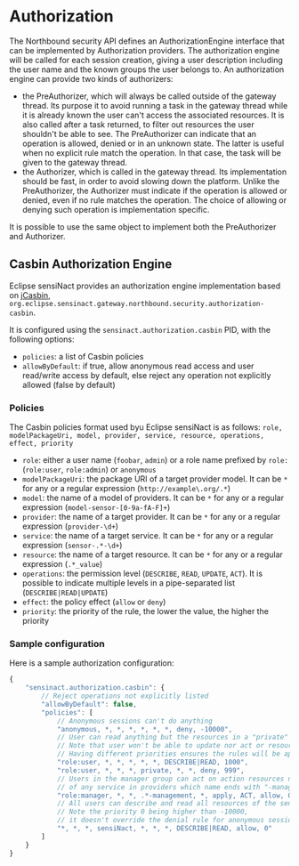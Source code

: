 # Authorization

The Northbound security API defines an AuthorizationEngine interface that can be implemented by Authorization providers.
The authorization engine will be called for each session creation, giving a user description including the user name and the known groups the user belongs to.
An authorization engine can provide two kinds of authorizers:

- the PreAuthorizer, which will always be called outside of the gateway thread. Its purpose it to avoid running a task in the gateway thread while it is already known the user can't access the associated resources. It is also called after a task returned, to filter out resources the user shouldn't be able to see. The PreAuthorizer can indicate that an operation is allowed, denied or in an unknown state. The latter is useful when no explicit rule match the operation. In that case, the task will be given to the gateway thread.
- the Authorizer, which is called in the gateway thread. Its implementation should be fast, in order to avoid slowing down the platform. Unlike the PreAuthorizer, the Authorizer must indicate if the operation is allowed or denied, even if no rule matches the operation. The choice of allowing or denying such operation is implementation specific.

It is possible to use the same object to implement both the PreAuthorizer and Authorizer.

## Casbin Authorization Engine

Eclipse sensiNact provides an authorization engine implementation based on [jCasbin](https://github.com/casbin/jcasbin), `org.eclipse.sensinact.gateway.northbound.security.authorization-casbin`.

It is configured using the `sensinact.authorization.casbin` PID, with the following options:

- `policies`: a list of Casbin policies
- `allowByDefault`: if true, allow anonymous read access and user read/write access by default, else reject any operation not explicitly allowed (false by default)

### Policies

The Casbin policies format used byu Eclipse sensiNact is as follows:
`role, modelPackageUri, model, provider, service, resource, operations, effect, priority`

- `role`: either a user name (`foobar`, `admin`) or a role name prefixed by `role:` (`role:user`, `role:admin`) or `anonymous`
- `modelPackageUri`: the package URI of a target provider model. It can be `*` for any or a regular expression (`http://example\.org/.*`)
- `model`: the name of a model of providers. It can be `*` for any or a regular expression (`model-sensor-[0-9a-fA-F]+`)
- `provider`: the name of a target provider. It can be `*` for any or a regular expression (`provider-\d+`)
- `service`: the name of a target service. It can be `*` for any or a regular expression (`sensor-.*-\d+`)
- `resource`: the name of a target resource. It can be `*` for any or a regular expression (`.*_value`)
- `operations`: the permission level (`DESCRIBE`, `READ`, `UPDATE`, `ACT`). It is possible to indicate multiple levels in a pipe-separated list (`DESCRIBE|READ|UPDATE`)
- `effect`: the policy effect (`allow` or `deny`)
- `priority`: the priority of the rule, the lower the value, the higher the priority

### Sample configuration

Here is a sample authorization configuration:

```js
{
    "sensinact.authorization.casbin": {
        // Reject operations not explicitly listed
        "allowByDefault": false,
        "policies": [
            // Anonymous sessions can't do anything
            "anonymous, *, *, *, *, *, *, deny, -10000",
            // User can read anything but the resources in a "private" service of any provider
            // Note that user won't be able to update nor act or resources.
            // Having different priorities ensures the rules will be applied as expected
            "role:user, *, *, *, *, *, DESCRIBE|READ, 1000",
            "role:user, *, *, *, private, *, *, deny, 999",
            // Users in the manager group can act on action resources named "apply"
            // of any service in providers which name ends with "-management"
            "role:manager, *, *, .*-management, *, apply, ACT, allow, 0",
            // All users can describe and read all resources of the sensiNact provider.
            // Note the priority 0 being higher than -10000,
            // it doesn't override the denial rule for anonymous sessions
            "*, *, *, sensiNact, *, *, *, DESCRIBE|READ, allow, 0"
        ]
    }
}
```
